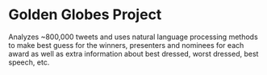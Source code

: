 # Golden Globes Project

Analyzes ~800,000 tweets and uses natural language processing methods to make best guess for the winners, presenters and nominees for each award as well as extra information about best dressed, worst dressed, best speech, etc.
